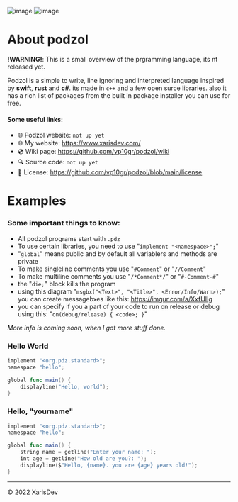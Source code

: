 ![image](https://img.shields.io/badge/Version-0.0.0-red)
![image](https://img.shields.io/badge/license-MIT-green)



# About podzol
**!WARNING!**: This is a small overview of the prgramming language, its nt released yet.

Podzol is a simple to write, line ignoring and interpreted language inspired by **swift**, **rust** and **c#**. its made in ``c++`` and a few open surce libraries. also it has a rich list of packages from the built in package installer you can use for free.

#### Some useful links:
- 🌐 Podzol website: `not up yet`
- 🌐 My website: https://www.xarisdev.com/
- 💿 Wiki page: https://github.com/vp10gr/podzol/wiki
- 🔍 Source code: `not up yet`
- 🧶 License: https://github.com/vp10gr/podzol/blob/main/license

 

# Examples 
### Some important things to know:
- All podzol programs start with ``.pdz``
- To use certain libraries, you need to use "``implement "<namespace>";``"
- "``global``" means public and by default all variablers and methods are private
- To make singleline comments you use "``#Comment``" or "``//Comment``"
- To make multiline comments you use "``/*Comment*/``" or "``#-Comment-#``"
- the "``die;``" block kills the program
- using this diagram "``msgbx("<Text>", "<Title>", <Error/Info/Warn>);``" you can create messagebxes like this: https://imgur.com/a/XxfUIIg
- you can specify if you a part of your code to run on release or debug using this: "``on(debug/release) { <code>; }``" 

*More info is coming soon, when I got more stuff done.*

### Hello World

```swift
implement "<org.pdz.standard>";
namespace "hello";

global func main() {
    displayline("Hello, world");
}
```

### Hello, "yourname"

```swift
implement "<org.pdz.standard>";
namespace "hello";

global func main() {
    string name = getline("Enter your name: ");
    int age = getline("How old are you?: ");
    displayline($"Hello, {name}. you are {age} years old!");
}

```

---
© 2022 XarisDev
